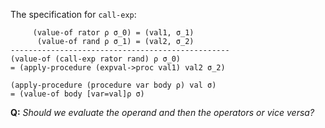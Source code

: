 The specification for `call-exp`:

```
     (value-of rator ρ σ_0) = (val1, σ_1)
      (value-of rand ρ σ_1) = (val2, σ_2)
-------------------------------------------------
(value-of (call-exp rator rand) ρ σ_0)
= (apply-procedure (expval->proc val1) val2 σ_2)

(apply-procedure (procedure var body ρ) val σ)
= (value-of body [var=val]ρ σ)
```

**Q:** *Should we evaluate the operand and then the operators or vice versa?*
